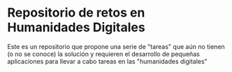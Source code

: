 # Repositorio de retos en Humanidades Digitales
Este es un repositorio que propone una serie de "tareas" que aún no tienen (o no se conoce) la solución y requieren el desarrollo de pequeñas aplicaciones para llevar a cabo tareas en las "humanidades digitales"
